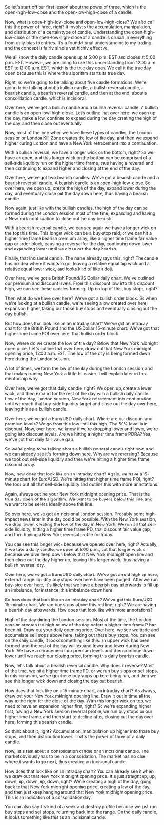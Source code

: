 So let's start off our first lesson about the power of three, which is the open-high-low-close and the open-low-high-close of a candle. 

Now, what is open-high-low-close and open-low-high-close? We also call this the power of three, right? It involves the accumulation, manipulation, and distribution of a certain type of candle. Understanding the open-high-low-close or the open-low-high-close of a candle is crucial in everything from daily bias to entries. It's a foundational understanding to my trading, and the concept is fairly simple yet highly effective.

We all know the daily candle opens up at 5:00 p.m. EST and closes at 5:00 p.m. EST. However, we are going to use this understanding from 12:00 a.m. EST to 12:00 a.m. EST, which is the true day open. We call it the true day open because this is where the algorithm starts its true day.

Right, so we're going to be talking about five candle formations. We're going to be talking about a bullish candle, a bullish reversal candle, a bearish candle, a bearish reversal candle, and then at the end, about a consolidation candle, which is incisional.

Over here, we've got a bullish candle and a bullish reversal candle. A bullish candle is an open-low-high-close. Let's outline that over here: we open up the day, make a low, continue to expand during the day creating the high of the day, and then close out eventually. 

Now, most of the time when we have these types of candles, the London session or London Kill Zone creates the low of the day, and then we expand higher during London and have a New York retracement into a continuation. 

With a bullish reversal, we have a longer wick on the bottom, right? So we have an open, and this longer wick on the bottom can be comprised of a sell-side liquidity run on the higher time frame, thus having a reversal and then continuing to expand higher and closing at the end of the day.

Over here, we've got two bearish candles. We've got a bearish candle and a bearish reversal candle. A bearish candle is an open-high-low-close. So over here, we open up, create the high of the day, expand lower during the day, and eventually close out the day down here, thus having a bearish candle.

Now again, just like with the bullish candles, the high of the day can be formed during the London session most of the time, expanding and having a New York continuation to close out the day bearish. 

With a bearish reversal candle, we can see again we have a longer wick on the top this time. This longer wick can be a buy-stop raid, or we can hit a higher time frame bearish premium array, like a higher time frame fair value gap or order block, causing a reversal for the day, continuing down lower and expanding lower until we close out the day bearish.

Finally, that incisional candle. The name already says this, right? The candle has no idea where it wants to go, leaving a relative equal top wick and a relative equal lower wick, and looks kind of like a doji.

Over here, we've got a British Pound/US Dollar daily chart. We've outlined our premium and discount levels. From this discount low into this discount high, we can see these candles forming. Up on top of this, buy stops, right? 

Then what do we have over here? We've got a bullish order block. So when we're looking at a bullish candle, we're seeing a low created over here, expansion higher, taking out those buy stops and eventually closing out the day bullish.

But how does that look like on an intraday chart? We've got an intraday chart for the British Pound and the US Dollar 15-minute chart. We've got that higher time frame POI over here, that bullish order block. 

Now, where do we create the low of the day? Below that New York midnight open price. Let's outline that over here, draw out that New York midnight opening price, 12:00 a.m. EST. The low of the day is being formed down here during the London session. 

A lot of times, we form the low of the day during the London session, and that makes trading New York a little bit easier. I will explain later in this mentorship why. 

Over here, we've got that daily candle, right? We open up, create a lower wick, and then expand for the rest of the day with a bullish daily candle. Low of the day, London session, New York retracement into continuation until we reach that buy-side liquidity target and close out the day over here, leaving this as a bullish candle.

Over here, we've got a Euro/USD daily chart. Where are our discount and premium levels? We go from this low until this high. The 50% level is in discount. Now, over here, we know if we're dropping lower and lower, we're going into discount levels. Are we hitting a higher time frame PDRA? Yes, we've got that daily fair value gap.

So we're going to be talking about a bullish reversal candle right now, and we can already see it's forming down here. Why are we reversing? Because we took out sell-side liquidity and then we're hitting a higher time frame discount array.

Now, how does that look like on an intraday chart? Again, we have a 15-minute chart for Euro/USD. We're hitting that higher time frame POI, right? We took out all that sell-side liquidity and outline this with more annotations. 

Again, always outline your New York midnight opening price. That is the true day open of the algorithm. We want to be buyers below this line, and we want to be sellers ideally above this line.

So over here, we've got an incisional London session. Probably some high-impact news later in the day could be possible. With the New York session, we drop lower, creating the low of the day in New York. We run all that sell-side liquidity, hitting a higher time frame PD, that discount fair value gap, and then having a New York reversal profile for today.

You can see this longer wick because we opened over here, right? Actually, if we take a daily candle, we open at 5:00 p.m., but that longer wick is because we dive deep down below that New York midnight open line and then close out the day higher up, leaving this longer wick, thus having a bullish reversal day.

Over here, we've got a Euro/USD daily chart. We've got an old high up here, external range liquidity buy stops over here have been purged. After we run buy-side over here, it's likely that we have a bearish day afterwards to fill up an imbalance, for instance, this imbalance down here.

So how does that look like on an intraday chart? We've got this Euro/USD 15-minute chart. We ran buy stops above this red line, right? We are having a bearish day afterwards. How does that look like with more annotations? 

High of the day during the London session. Most of the time, the London session creates the high or low of the day before a higher time frame P has been hit. Draw out your daily opening price. Over here, we see we trade and accumulate sell stops above here, taking out these buy stops. You can see on the daily candle, it looks something like this: an upper wick has been formed, and the rest of the day will expand lower and lower during New York. We have a retracement into premium levels and then continue down lower until we reach our closing price, forming this daily bearish candle.

Now, let's talk about a bearish reversal candle. Why does it reverse? Most of the time, we hit a higher time frame PD, or we run buy stops or sell stops. In this occasion, we've got these buy stops up here being run, and then we see this longer wick down and closing the day out bearish.

How does that look like on a 15-minute chart, an intraday chart? As always, draw out your New York midnight opening line. Draw it out in time all the way to the right for the close of the day. With this longer wick on top, we need to have an expansion higher first, right? So we're expanding higher first, having a New York session reversal profile, we run buy stops on our higher time frame, and then start to decline after, closing out the day over here, forming this bearish candle.

So think about it, right? Accumulation, manipulation up higher into those buy stops, and then distribution lower. That's the power of three of a daily candle.

Now, let's talk about a consolidation candle or an incisional candle. The market obviously has to be in a consolidation. The market has no clue where it wants to go next, thus creating an incisional candle.

How does that look like on an intraday chart? You can already see it when we draw out that New York midnight opening price. It's just straight up, up, down, up, down, up, down, right? We're creating a high of the day, going back to that New York midnight opening price, creating a low of the day, and then just keep hanging around that New York midnight opening price. This is an indication of a consolidation day. 

You can also say it's kind of a seek and destroy profile because we just run buy stops and sell stops, returning back into the range. On the daily candle, it looks something like this as an incisional candle.